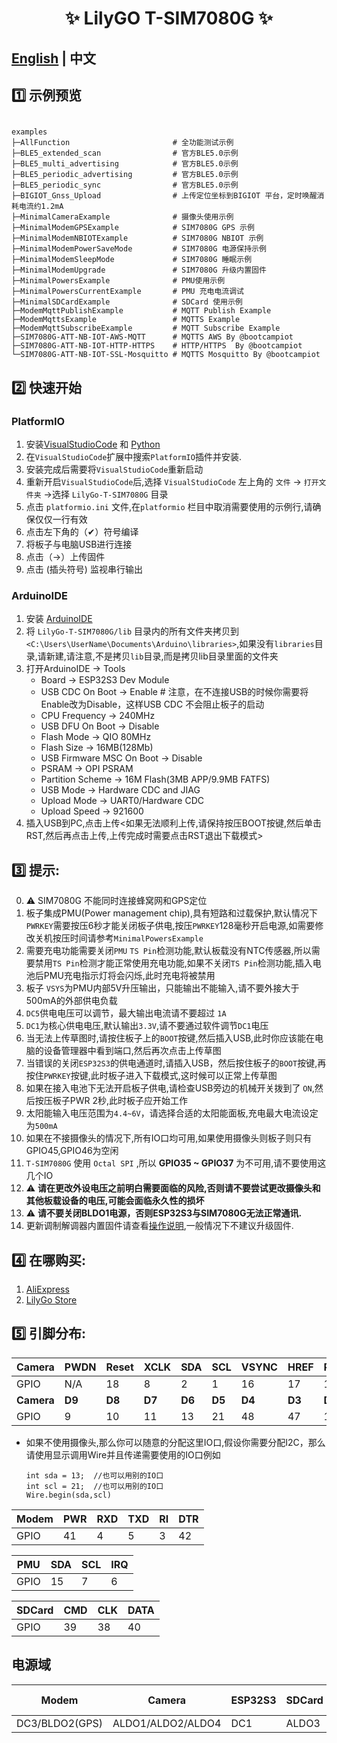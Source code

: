 


<h1 align = "center">✨ LilyGO T-SIM7080G ✨</h1>

## **[English](README.MD) | 中文**


## 1️⃣ 示例预览

```

examples 
├─AllFunction                       # 全功能测试示例
├─BLE5_extended_scan                # 官方BLE5.0示例
├─BLE5_multi_advertising            # 官方BLE5.0示例
├─BLE5_periodic_advertising         # 官方BLE5.0示例    
├─BLE5_periodic_sync                # 官方BLE5.0示例
├─BIGIOT_Gnss_Upload                # 上传定位坐标到BIGIOT 平台，定时唤醒消耗电流约1.2mA
├─MinimalCameraExample              # 摄像头使用示例
├─MinimalModemGPSExample            # SIM7080G GPS 示例
├─MinimalModemNBIOTExample          # SIM7080G NBIOT 示例
├─MinimalModemPowerSaveMode         # SIM7080G 电源保持示例
├─MinimalModemSleepMode             # SIM7080G 睡眠示例
├─MinimalModemUpgrade               # SIM7080G 升级内置固件
├─MinimalPowersExample              # PMU使用示例
├─MinimalPowersCurrentExample       # PMU 充电电流调试
├─MinimalSDCardExample              # SDCard 使用示例
├─ModemMqttPublishExample           # MQTT Publish Example 
├─ModemMqttsExample                 # MQTTS Example 
├─ModemMqttSubscribeExample         # MQTT Subscribe Example 
├─SIM7080G-ATT-NB-IOT-AWS-MQTT      # MQTTS AWS By @bootcampiot
├─SIM7080G-ATT-NB-IOT-HTTP-HTTPS    # HTTP/HTTPS  By @bootcampiot
└─SIM7080G-ATT-NB-IOT-SSL-Mosquitto # MQTTS Mosquitto By @bootcampiot
```


## 2️⃣ 快速开始

### PlatformIO

1. 安装[VisualStudioCode](https://code.visualstudio.com/) 和 [Python](https://www.python.org/)
2. 在`VisualStudioCode`扩展中搜索`PlatformIO`插件并安装.
3. 安装完成后需要将`VisualStudioCode`重新启动
4. 重新开启`VisualStudioCode`后,选择 `VisualStudioCode` 左上角的 `文件` -> `打开文件夹` ->选择 `LilyGo-T-SIM7080G` 目录
5. 点击 `platformio.ini` 文件,在`platformio` 栏目中取消需要使用的示例行,请确保仅仅一行有效
6. 点击左下角的（✔）符号编译
7. 将板子与电脑USB进行连接
8. 点击（→）上传固件
9. 点击 (插头符号) 监视串行输出


### ArduinoIDE


1. 安装 [ArduinoIDE](https://www.arduino.cc/en/software)
2. 将 `LilyGo-T-SIM7080G/lib` 目录内的所有文件夹拷贝到`<C:\Users\UserName\Documents\Arduino\libraries>`,如果没有`libraries`目录,请新建,请注意,不是拷贝`lib`目录,而是拷贝lib目录里面的文件夹
3. 打开ArduinoIDE -> Tools 
   - Board -> ESP32S3 Dev Module
   - USB CDC On Boot -> Enable   # 注意，在不连接USB的时候你需要将Enable改为Disable，这样USB CDC 不会阻止板子的启动
   - CPU Frequency -> 240MHz
   - USB DFU On Boot -> Disable
   - Flash Mode -> QIO 80MHz
   - Flash Size -> 16MB(128Mb)
   - USB Firmware MSC On Boot -> Disable
   - PSRAM -> OPI PSRAM
   - Partition Scheme -> 16M Flash(3MB APP/9.9MB FATFS)
   - USB Mode -> Hardware CDC and JIAG
   - Upload Mode -> UART0/Hardware CDC
   - Upload Speed -> 921600
4. 插入USB到PC,点击上传<如果无法顺利上传,请保持按压BOOT按键,然后单击RST,然后再点击上传,上传完成时需要点击RST退出下载模式>


## 3️⃣ 提示:

0. ⚠ SIM7080G 不能同时连接蜂窝网和GPS定位
1. 板子集成PMU(Power management chip),具有短路和过载保护,默认情况下`PWRKEY`需要按压6秒才能关闭板子供电,按压`PWRKEY`128毫秒开启电源,如需要修改关机按压时间请参考`MinimalPowersExample`
2. 需要充电功能需要关闭`PMU` `TS Pin`检测功能,默认板载没有NTC传感器,所以需要禁用`TS Pin`检测才能正常使用充电功能,如果不关闭`TS Pin`检测功能,插入电池后PMU充电指示灯将会闪烁,此时充电将被禁用
3. 板子 `VSYS`为PMU内部5V升压输出，只能输出不能输入,请不要外接大于500mA的外部供电负载
4. `DC5`供电电压可以调节，最大输出电流请不要超过 `1A`
5. `DC1`为核心供电电压,默认输出`3.3V`,请不要通过软件调节`DC1`电压
6. 当无法上传草图时,请按住板子上的`BOOT`按键,然后插入USB,此时你应该能在电脑的设备管理器中看到端口,然后再次点击上传草图
7. 当错误的关闭`ESP32S3`的供电通道时,请插入USB，然后按住板子的`BOOT`按键,再按住`PWRKEY`按键,此时板子进入下载模式,这时候可以正常上传草图
8. 如果在接入电池下无法开启板子供电,请检查USB旁边的机械开关拨到了 `ON`,然后按压板子PWR 2秒,此时板子应开始工作
9. 太阳能输入电压范围为`4.4~6V`，请选择合适的太阳能面板,充电最大电流设定为`500mA`
10. 如果在不接摄像头的情况下,所有IO口均可用,如果使用摄像头则板子则只有GPIO45,GPIO46为空闲
11. `T-SIM7080G` 使用 `Octal SPI` ,所以 **GPIO35 ~ GPIO37** 为不可用,请不要使用这几个IO
12. ⚠ **请在更改外设电压之前明白需要面临的风险,否则请不要尝试更改摄像头和其他板载设备的电压,可能会面临永久性的损坏**
13. ⚠ **请不要关闭BLDO1电源，否则ESP32S3与SIM7080G无法正常通讯.**
14. 更新调制解调器内置固件请查看[操作说明](./docs/sim7080_update_firmware.md),一般情况下不建议升级固件.


## 4️⃣ 在哪购买:

1. [AliExpress](https://www.aliexpress.us/item/3256805002673427.html)
2. [LilyGo Store](https://www.lilygo.cc/products/t-sim7080-s3)

## 5️⃣ 引脚分布:

| Camera     | PWDN   | Reset  | XCLK   | SDA    | SCL    | VSYNC  | HREF   | PCLK   |
| ---------- | ------ | ------ | ------ | ------ | ------ | ------ | ------ | ------ |
| GPIO       | N/A    | 18     | 8      | 2      | 1      | 16     | 17     | 12     |
| **Camera** | **D9** | **D8** | **D7** | **D6** | **D5** | **D4** | **D3** | **D2** |
| GPIO       | 9      | 10     | 11     | 13     | 21     | 48     | 47     | 14     |

* 如果不使用摄像头,那么你可以随意的分配这里IO口,假设你需要分配I2C，那么请使用显示调用Wire并且传递需要使用的IO口例如
   ```
   int sda = 13;  //也可以用别的IO口
   int scl = 21;  //也可以用别的IO口
   Wire.begin(sda,scl)
   ```


| Modem | PWR | RXD | TXD | RI  | DTR |
| ----- | --- | --- | --- | --- | --- |
| GPIO  | 41  | 4   | 5   | 3   | 42  |


| PMU  | SDA | SCL | IRQ |
| ---- | --- | --- | --- |
| GPIO | 15  | 7   | 6   |


| SDCard | CMD | CLK | DATA |
| ------ | --- | --- | ---- |
| GPIO   | 39  | 38  | 40   |

## 电源域

| Modem          | Camera            | ESP32S3 | SDCard | Level conversion |
| -------------- | ----------------- | ------- | ------ | ---------------- |
| DC3/BLDO2(GPS) | ALDO1/ALDO2/ALDO4 | DC1     | ALDO3  | BLDO1            |
